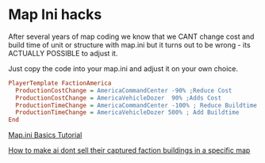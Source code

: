 # Map Ini hacks

After several years of map coding we know that we CANT change cost and build time of unit or structure with map.ini
but it turns out to be wrong - its ACTUALLY POSSIBLE to adjust it.

Just copy the code into your map.ini and adjust it on your own choice.

``` ini
PlayerTemplate FactionAmerica
  ProductionCostChange = AmericaCommandCenter -90% ;Reduce Cost
  ProductionCostChange = AmericaVehicleDozer  90% ;Adds Cost
  ProductionTimeChange = AmericaCommandCenter -100% ; Reduce Buildtime
  ProductionTimeChange = AmericaVehicleDozer 500% ; Add Buildtime
End
```

[Map.ini Basics Tutorial](http://www.cnclabs.com/forums/cnc_postst10478_Map-ini-basics.aspx)

[How to make ai dont sell their captured faction buildings in a specific map](http://www.cnclabs.com/forums/cnc_postsm148967_-Tutorial--How-to-make-ai-dont-sell-their-captured-faction-buildings-in-a-specific-map.aspx#post148967)

